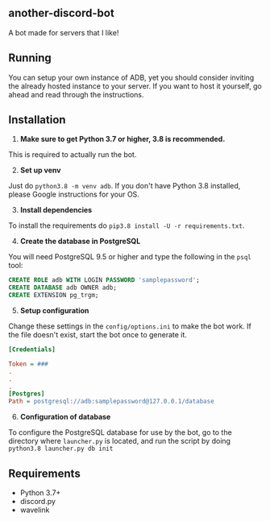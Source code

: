 ## another-discord-bot

A bot made for servers that I like! 

## Running

You can setup your own instance of ADB, yet you should consider inviting the already hosted instance to your server. 
If you want to host it yourself, go ahead and read through the instructions.


## Installation

1. **Make sure to get Python 3.7 or higher, 3.8 is recommended.**

This is required to actually run the bot.

2. **Set up venv**

Just do `python3.8 -m venv adb`. If you don't have Python 3.8 installed, please Google instructions for your OS.

3. **Install dependencies**

To install the requirements do `pip3.8 install -U -r requirements.txt`.


4. **Create the database in PostgreSQL**

You will need PostgreSQL 9.5 or higher and type the following
in the `psql` tool:

```sql
CREATE ROLE adb WITH LOGIN PASSWORD 'samplepassword';
CREATE DATABASE adb OWNER adb;
CREATE EXTENSION pg_trgm;
```

5. **Setup configuration**

Change these settings in the `config/options.ini` to make the bot work. If the file doesn't exist, start the bot once to generate it. 

```ini
[Credentials]

Token = ###
.
.
.
[Postgres]
Path = postgresql://adb:samplepassword@127.0.0.1/database
```

6. **Configuration of database**

To configure the PostgreSQL database for use by the bot, go to the directory where `launcher.py` is located, and run the script by doing `python3.8 launcher.py db init`

## Requirements

- Python 3.7+
- discord.py
- wavelink

